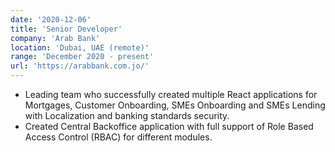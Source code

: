 ```yaml
---
date: '2020-12-06'
title: 'Senior Developer'
company: 'Arab Bank'
location: 'Dubai, UAE (remote)'
range: 'December 2020 - present'
url: 'https://arabbank.com.jo/'
---
```


- Leading team who successfully created multiple React applications for Mortgages, Customer Onboarding, SMEs Onboarding and SMEs Lending with Localization and banking standards security.
- Created Central Backoffice application with full support of Role Based Access Control (RBAC) for different modules.
